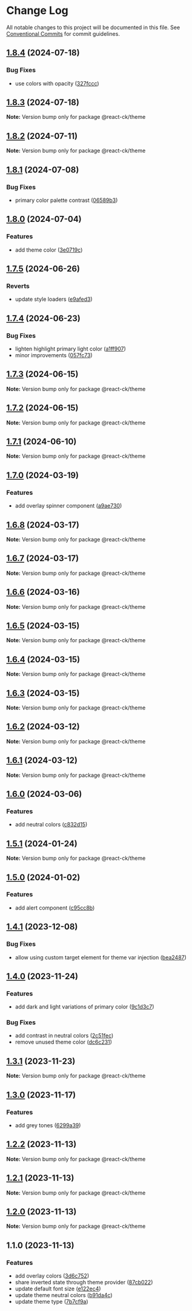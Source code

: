 # Change Log

All notable changes to this project will be documented in this file.
See [Conventional Commits](https://conventionalcommits.org) for commit guidelines.

## [1.8.4](https://github.com/abelflopes/react-ck/compare/@react-ck/theme@1.8.3...@react-ck/theme@1.8.4) (2024-07-18)


### Bug Fixes

* use colors with opacity ([327fccc](https://github.com/abelflopes/react-ck/commit/327fccc7d30d367bd733771edd756cb277331716))



## [1.8.3](https://github.com/abelflopes/react-ck/compare/@react-ck/theme@1.8.2...@react-ck/theme@1.8.3) (2024-07-18)

**Note:** Version bump only for package @react-ck/theme





## [1.8.2](https://github.com/abelflopes/react-ck/compare/@react-ck/theme@1.8.1...@react-ck/theme@1.8.2) (2024-07-11)

**Note:** Version bump only for package @react-ck/theme





## [1.8.1](https://github.com/abelflopes/react-ck/compare/@react-ck/theme@1.8.0...@react-ck/theme@1.8.1) (2024-07-08)


### Bug Fixes

* primary color palette contrast ([06589b3](https://github.com/abelflopes/react-ck/commit/06589b3aff6083a7c6113bf2494c714283a1eee7))



## [1.8.0](https://github.com/abelflopes/react-ck/compare/@react-ck/theme@1.7.5...@react-ck/theme@1.8.0) (2024-07-04)


### Features

* add theme color ([3e0719c](https://github.com/abelflopes/react-ck/commit/3e0719cf989b41e9c0608cbe45ac04926178c4e8))



## [1.7.5](https://github.com/abelflopes/react-ck/compare/@react-ck/theme@1.7.4...@react-ck/theme@1.7.5) (2024-06-26)


### Reverts

* update style loaders ([e9afed3](https://github.com/abelflopes/react-ck/commit/e9afed309e7893e95b4b02cceb7e9636670740b8))



## [1.7.4](https://github.com/abelflopes/react-ck/compare/@react-ck/theme@1.7.3...@react-ck/theme@1.7.4) (2024-06-23)


### Bug Fixes

* lighten highlight primary light color ([a1ff907](https://github.com/abelflopes/react-ck/commit/a1ff907f22a779cbe9d5587ba8c614cec7f94744))
* minor improvements ([057fc73](https://github.com/abelflopes/react-ck/commit/057fc73a40b858d25f8e3e60cea7d4ec9fe021ed))



## [1.7.3](https://github.com/abelflopes/react-ck/compare/@react-ck/theme@1.7.2...@react-ck/theme@1.7.3) (2024-06-15)

**Note:** Version bump only for package @react-ck/theme





## [1.7.2](https://github.com/abelflopes/react-ck/compare/@react-ck/theme@1.7.1...@react-ck/theme@1.7.2) (2024-06-15)

**Note:** Version bump only for package @react-ck/theme





## [1.7.1](https://github.com/abelflopes/react-ck/compare/@react-ck/theme@1.7.0...@react-ck/theme@1.7.1) (2024-06-10)

**Note:** Version bump only for package @react-ck/theme





## [1.7.0](https://github.com/abelflopes/react-ck/compare/@react-ck/theme@1.6.8...@react-ck/theme@1.7.0) (2024-03-19)


### Features

* add overlay spinner component ([a9ae730](https://github.com/abelflopes/react-ck/commit/a9ae73046b61b1dc5a97e24340070d1b812dde14))



## [1.6.8](https://github.com/abelflopes/react-ck/compare/@react-ck/theme@1.6.7...@react-ck/theme@1.6.8) (2024-03-17)

**Note:** Version bump only for package @react-ck/theme





## [1.6.7](https://github.com/abelflopes/react-ck/compare/@react-ck/theme@1.6.6...@react-ck/theme@1.6.7) (2024-03-17)

**Note:** Version bump only for package @react-ck/theme





## [1.6.6](https://github.com/abelflopes/react-ck/compare/@react-ck/theme@1.6.5...@react-ck/theme@1.6.6) (2024-03-16)

**Note:** Version bump only for package @react-ck/theme





## [1.6.5](https://github.com/abelflopes/react-ck/compare/@react-ck/theme@1.6.4...@react-ck/theme@1.6.5) (2024-03-15)

**Note:** Version bump only for package @react-ck/theme





## [1.6.4](https://github.com/abelflopes/react-ck/compare/@react-ck/theme@1.6.3...@react-ck/theme@1.6.4) (2024-03-15)

**Note:** Version bump only for package @react-ck/theme





## [1.6.3](https://github.com/abelflopes/react-ck/compare/@react-ck/theme@1.6.2...@react-ck/theme@1.6.3) (2024-03-15)

**Note:** Version bump only for package @react-ck/theme





## [1.6.2](https://github.com/abelflopes/react-ck/compare/@react-ck/theme@1.6.1...@react-ck/theme@1.6.2) (2024-03-12)

**Note:** Version bump only for package @react-ck/theme





## [1.6.1](https://github.com/abelflopes/react-ck/compare/@react-ck/theme@1.6.0...@react-ck/theme@1.6.1) (2024-03-12)

**Note:** Version bump only for package @react-ck/theme





## [1.6.0](https://github.com/abelflopes/react-ck/compare/@react-ck/theme@1.5.1...@react-ck/theme@1.6.0) (2024-03-06)


### Features

* add neutral colors ([c832d15](https://github.com/abelflopes/react-ck/commit/c832d159e32badc09399ea077966d6edca9899c1))



## [1.5.1](https://github.com/abelflopes/react-ck/compare/@react-ck/theme@1.5.0...@react-ck/theme@1.5.1) (2024-01-24)

**Note:** Version bump only for package @react-ck/theme





## [1.5.0](https://github.com/abelflopes/react-ck/compare/@react-ck/theme@1.4.1...@react-ck/theme@1.5.0) (2024-01-02)


### Features

* add alert component ([c95cc8b](https://github.com/abelflopes/react-ck/commit/c95cc8b37c0471b1db11b124d5d676677b64eacb))



## [1.4.1](https://github.com/abelflopes/react-ck/compare/@react-ck/theme@1.4.0...@react-ck/theme@1.4.1) (2023-12-08)


### Bug Fixes

* allow using custom target element for theme var injection ([bea2487](https://github.com/abelflopes/react-ck/commit/bea24870cd920888c42321544eab457c9a92388a))



## [1.4.0](https://github.com/abelflopes/react-ck/compare/@react-ck/theme@1.3.1...@react-ck/theme@1.4.0) (2023-11-24)


### Features

* add dark and light variations of primary color ([9c1d3c7](https://github.com/abelflopes/react-ck/commit/9c1d3c79746dfccd7cc0aa4b86ea9344c3dd1da0))


### Bug Fixes

* add contrast in neutral colors ([2c51fec](https://github.com/abelflopes/react-ck/commit/2c51fec5f8a3e0f7b6a13428dfeb34c00cc29eb6))
* remove unused theme color ([dc6c231](https://github.com/abelflopes/react-ck/commit/dc6c2311066d837718ceee4a82f7d2878d9820b2))



## [1.3.1](https://github.com/abelflopes/react-ck/compare/@react-ck/theme@1.3.0...@react-ck/theme@1.3.1) (2023-11-23)

**Note:** Version bump only for package @react-ck/theme





## [1.3.0](https://github.com/abelflopes/react-ck/compare/@react-ck/theme@1.2.2...@react-ck/theme@1.3.0) (2023-11-17)


### Features

* add grey tones ([6299a39](https://github.com/abelflopes/react-ck/commit/6299a399e726aeb8e45c8cb48aacea516608641c))



## [1.2.2](https://github.com/abelflopes/react-ck/compare/@react-ck/theme@1.2.1...@react-ck/theme@1.2.2) (2023-11-13)

**Note:** Version bump only for package @react-ck/theme





## [1.2.1](https://github.com/abelflopes/react-ck/compare/@react-ck/theme@1.2.0...@react-ck/theme@1.2.1) (2023-11-13)

**Note:** Version bump only for package @react-ck/theme





## [1.2.0](https://github.com/abelflopes/react-ck/compare/@react-ck/theme@1.1.0...@react-ck/theme@1.2.0) (2023-11-13)

**Note:** Version bump only for package @react-ck/theme





## 1.1.0 (2023-11-13)


### Features

* add overlay colors ([3d6c752](https://github.com/abelflopes/react-ck/commit/3d6c752bef70a7909994bf8dd055cd9bd1acce08))
* share inverted state through theme provider ([87cb022](https://github.com/abelflopes/react-ck/commit/87cb022d118fcc7e5110e9a558cd08c91ca0fc6f))
* update default font size ([e122ec4](https://github.com/abelflopes/react-ck/commit/e122ec4e9fc5adac84831deb6f6417002adcbe65))
* update theme neutral colors ([b91da4c](https://github.com/abelflopes/react-ck/commit/b91da4ca3fa10d7e32b3e9d37fd6b27374f4e433))
* update theme type ([7b7cf9a](https://github.com/abelflopes/react-ck/commit/7b7cf9af096db3b242b7366bbb0a591b4ace579d))
